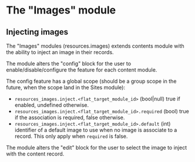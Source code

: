 The "Images" module
===================

Injecting images
----------------

The "Images" modules (resources.images) extends contents module with the ability to inject an
image in their records.

The module alters the "config" block for the user to enable/disable/configure the feature for each
content module.

The config feature has a global scope (should be a group scope in the future, when the scope land
in the Sites module):

- `resources_images.inject.<flat_target_module_id>` (bool|null) true if enabled, undefined
otherwise.
- `resources_images.inject.<flat_target_module_id>.required` (bool) true if the association is
required, false otherwise.
- `resources_images.inject.<flat_target_module_id>.default` (int) identifier of a default
image to use when no image is associate to a record. This only apply when `required` is false. 
	

The module alters the "edit" block for the user to select the image to inject with the content
record.